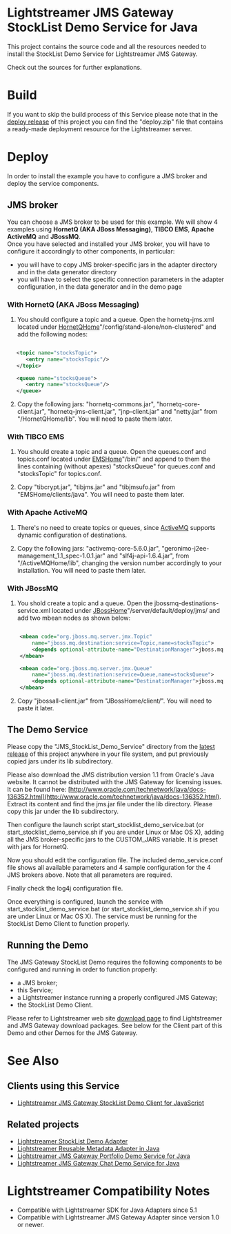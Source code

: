 # Lightstreamer JMS Gateway StockList Demo Service for Java #

This project contains the source code and all the resources needed to install the StockList Demo Service for Lightstreamer JMS Gateway.<br>

Check out the sources for further explanations.

# Build #

If you want to skip the build process of this Service please note that in the [deploy release](https://github.com/Weswit/Lightstreamer-jms-example-StockList-service-java/releases) of this project you can find the "deploy.zip" file that contains a ready-made deployment resource for the Lightstreamer server.<br>

# Deploy #

In order to install the example you have to configure a JMS broker and deploy the service components.

## JMS broker ##

You can choose a JMS broker to be used for this example. We will show 4 examples using <b>HornetQ (AKA JBoss Messaging)</b>, <b>TIBCO EMS</b>, <b>Apache ActiveMQ</b> and <b>JBossMQ</b>.<br>
Once you have selected and installed your JMS broker, you will have to configure it accordingly to other components, in particular:
- you will have to copy JMS broker-specific jars in the adapter directory and in the data generator directory
- you will have to select the specific connection parameters in the adapter configuration, in the data generator and in the demo page

### With HornetQ (AKA JBoss Messaging) ###

1) You should configure a topic and a queue. Open the hornetq-jms.xml located under [HornetQHome](http://www.jboss.org/hornetq)"/config/stand-alone/non-clustered" and add the following nodes:

```xml

   <topic name="stocksTopic">
      <entry name="stocksTopic"/>
   </topic>

   <queue name="stocksQueue">
      <entry name="stocksQueue"/>
   </queue>

```

2) Copy the following jars: "hornetq-commons.jar", "hornetq-core-client.jar", "hornetq-jms-client.jar", "jnp-client.jar" and "netty.jar" from "/HornetQHome/lib". You will need to paste them later.

### With TIBCO EMS ###

1) You should create a topic and a queue. Open the queues.conf and topics.conf located under [EMSHome](http://www.tibco.com/products/automation/messaging/enterprise-messaging/enterprise-message-service/default.jsp)"/bin/" and append to them the lines containing (without apexes) "stocksQueue" for queues.conf and "stocksTopic" for topics.conf.

2) Copy "tibcrypt.jar", "tibjms.jar" and "tibjmsufo.jar" from "EMSHome/clients/java". You will need to paste them later.

### With Apache ActiveMQ ###

1) There's no need to create topics or queues, since [ActiveMQ](http://activemq.apache.org/) supports dynamic configuration of destinations.

2) Copy the following jars: "activemq-core-5.6.0.jar", "geronimo-j2ee-management_1.1_spec-1.0.1.jar" and "slf4j-api-1.6.4.jar", from "/ActiveMQHome/lib", changing the version number accordingly to your installation. You will need to paste them later.

### With JBossMQ ###

1) You shold create a topic and a queue. Open the jbossmq-destinations-service.xml located under [JBossHome](http://www.jboss.org/products/amq)"/server/default/deploy/jms/ and add two mbean nodes as shown below:

```xml

	<mbean code="org.jboss.mq.server.jmx.Topic"
		name="jboss.mq.destination:service=Topic,name=stocksTopic">
		<depends optional-attribute-name="DestinationManager">jboss.mq:service=DestinationManager</depends>
	</mbean>

	<mbean code="org.jboss.mq.server.jmx.Queue"
		name="jboss.mq.destination:service=Queue,name=stocksQueue">
    	<depends optional-attribute-name="DestinationManager">jboss.mq:service=DestinationManager</depends>
	</mbean>

```

2) Copy "jbossall-client.jar" from "JBossHome/client/". You will need to paste it later.

## The Demo Service ##

Please copy the "JMS_StockList_Demo_Service" directory from the [latest release](https://github.com/Weswit/Lightstreamer-jms-example-StockList-service-java/releases) of this project anywhere in your file system, and put previously copied jars under its lib subdirectory.

Please also download the JMS distribution version 1.1 from Oracle's Java website. It cannot be distributed with the JMS Gateway for licensing issues. It can be found here: [http://www.oracle.com/technetwork/java/docs-136352.html](http://www.oracle.com/technetwork/java/docs-136352.html).
Extract its content and find the jms.jar file under the lib directory. Please copy this jar under the lib subdirectory.

Then configure the launch script start_stocklist_demo_service.bat (or start_stocklist_demo_service.sh if you are under Linux or Mac OS X), adding all the JMS broker-specific jars to the CUSTOM_JARS variable. It is preset with jars for HornetQ.

Now you should edit the configuration file. The included demo_service.conf file shows all available parameters and 4 sample configuration for the 4 JMS brokers above. Note that all parameters are required.

Finally check the log4j configuration file.

Once everything is configured, launch the service with start_stocklist_demo_service.bat (or start_stocklist_demo_service.sh if you are under Linux or Mac OS X). The service must be running for the StockList Demo Client to function properly.

## Running the Demo ##

The JMS Gateway StockList Demo requires the following components to be
configured and running in order to function properly:

* a JMS broker;
* this Service;
* a Lightstreamer instance running a properly configured JMS Gateway;
* the StockList Demo Client.

Please refer to Lightstreamer web site [download page](http://www.lightstreamer.com/download) to find Lightstreamer and JMS Gateway download packages. See below for the Client part of this Demo and other Demos for the JMS Gateway.

# See Also #

## Clients using this Service ##
* [Lightstreamer JMS Gateway StockList Demo Client for JavaScript](https://github.com/Weswit/Lightstreamer-JMS-example-StockList-client-javascript)

## Related projects ##
* [Lightstreamer StockList Demo Adapter](https://github.com/Weswit/Lightstreamer-example-StockList-adapter-java)
* [Lightstreamer Reusable Metadata Adapter in Java](https://github.com/Weswit/Lightstreamer-example-ReusableMetadata-adapter-java)
* [Lightstreamer JMS Gateway Portfolio Demo Service for Java](https://github.com/Weswit/Lightstreamer-JMS-example-Portfolio-service-java)
* [Lightstreamer JMS Gateway Chat Demo Service for Java](https://github.com/Weswit/Lightstreamer-JMS-example-Chat-service-java)

# Lightstreamer Compatibility Notes #

- Compatible with Lightstreamer SDK for Java Adapters since 5.1
- Compatible with Lightstreamer JMS Gateway Adapter since version 1.0 or newer.
